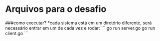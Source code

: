 # Arquivos para o desafio


###como executar?
 *cada sistema está em um diretório diferente, será necessário entrar em um de cada vez e rodar:
   ´´´
    go run server.go
    go run client.go
   ´´´
